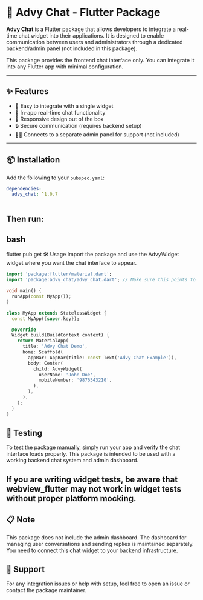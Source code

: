 # 📱 Advy Chat - Flutter Package

**Advy Chat** is a Flutter package that allows developers to integrate a real-time chat widget into their applications. It is designed to enable communication between users and administrators through a dedicated backend/admin panel (not included in this package).

This package provides the frontend chat interface only. You can integrate it into any Flutter app with minimal configuration.

---

## ✨ Features

- 🧩 Easy to integrate with a single widget
- 💬 In-app real-time chat functionality
- 📱 Responsive design out of the box
- 🔒 Secure communication (requires backend setup)
- 🧑‍💻 Connects to a separate admin panel for support (not included)

---

## 📦 Installation

Add the following to your `pubspec.yaml`:

```yaml
dependencies:
  advy_chat: ^1.0.7
  
```

## Then run:

## bash
flutter pub get
🛠 Usage
Import the package and use the AdvyWidget widget where you want the chat interface to appear.

```dart
import 'package:flutter/material.dart';
import 'package:advy_chat/advy_chat.dart'; // Make sure this points to the correct import

void main() {
  runApp(const MyApp());
}

class MyApp extends StatelessWidget {
  const MyApp({super.key});

  @override
  Widget build(BuildContext context) {
    return MaterialApp(
      title: 'Advy Chat Demo',
      home: Scaffold(
        appBar: AppBar(title: const Text('Advy Chat Example')),
        body: Center(
          child: AdvyWidget(
            userName: 'John Doe',
            mobileNumber: '9876543210',
          ),
        ),
      ),
    );
  }
}
```

## 🧪 Testing
To test the package manually, simply run your app and verify the chat interface loads properly. This package is intended to be used with a working backend chat system and admin dashboard.

## If you are writing widget tests, be aware that webview_flutter may not work in widget tests without proper platform mocking.

## 📋 Note
This package does not include the admin dashboard. The dashboard for managing user conversations and sending replies is maintained separately. You need to connect this chat widget to your backend infrastructure.

## 📧 Support
For any integration issues or help with setup, feel free to open an issue or contact the package maintainer.